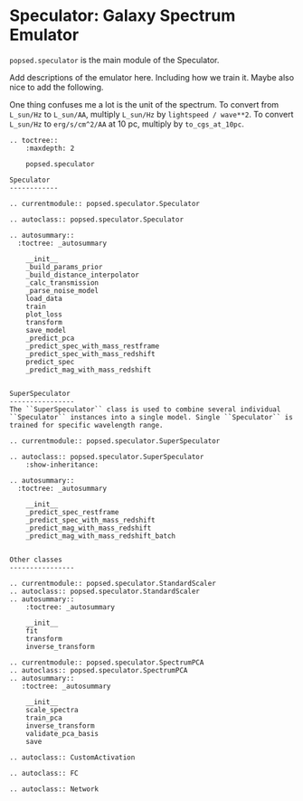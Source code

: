 # Speculator: Galaxy Spectrum Emulator

`popsed.speculator` is the main module of the Speculator.

Add descriptions of the emulator here. Including how we train it. 
Maybe also nice to add the following.

One thing confuses me a lot is the unit of the spectrum. To convert from ``L_sun/Hz`` to ``L_sun/AA``, multiply ``L_sun/Hz`` by ``lightspeed / wave**2``.
To convert ``L_sun/Hz`` to ``erg/s/cm^2/AA`` at 10 pc, multiply by ``to_cgs_at_10pc``.


```{eval-rst}
.. toctree::
    :maxdepth: 2

    popsed.speculator

Speculator
------------

.. currentmodule:: popsed.speculator.Speculator

.. autoclass:: popsed.speculator.Speculator

.. autosummary::
  :toctree: _autosummary

    __init__
    _build_params_prior
    _build_distance_interpolator
    _calc_transmission
    _parse_noise_model
    load_data
    train
    plot_loss
    transform
    save_model
    _predict_pca
    _predict_spec_with_mass_restframe
    _predict_spec_with_mass_redshift
    predict_spec
    _predict_mag_with_mass_redshift


SuperSpeculator
----------------
The ``SuperSpeculator`` class is used to combine several individual ``Speculator`` instances into a single model. Single ``Speculator`` is trained for specific wavelength range.

.. currentmodule:: popsed.speculator.SuperSpeculator

.. autoclass:: popsed.speculator.SuperSpeculator
    :show-inheritance:

.. autosummary::
  :toctree: _autosummary

    __init__
    _predict_spec_restframe
    _predict_spec_with_mass_redshift
    _predict_mag_with_mass_redshift
    _predict_mag_with_mass_redshift_batch


Other classes
----------------

.. currentmodule:: popsed.speculator.StandardScaler
.. autoclass:: popsed.speculator.StandardScaler
.. autosummary:: 
    :toctree: _autosummary

    __init__
    fit
    transform
    inverse_transform

.. currentmodule:: popsed.speculator.SpectrumPCA
.. autoclass:: popsed.speculator.SpectrumPCA
.. autosummary:: 
   :toctree: _autosummary

    __init__
    scale_spectra
    train_pca
    inverse_transform
    validate_pca_basis
    save

.. autoclass:: CustomActivation

.. autoclass:: FC

.. autoclass:: Network

```